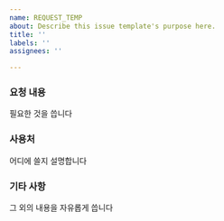 ```yaml
---
name: REQUEST_TEMP
about: Describe this issue template's purpose here.
title: ''
labels: ''
assignees: ''

---
```


### 요청 내용
필요한 것을 씁니다

### 사용처
어디에 쓸지 설명합니다

### 기타 사항
그 외의 내용을 자유롭게 씁니다
